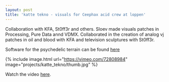 ```yaml
---
layout: post
title: 'katte tekno - visuals for Ceephax acid crew at loppen'
---
```


Collaboration with KFA, St0ff3r and others.
Sloev made visuals patches in Processing, Pure Data annd VDMX. Collaborated in the creation of analog vj patches in oil and blood with KFA and television sculptures with St0ff3r.

Software for the psychedelic terrain can be found [here](https://github.com/sloev/psyphon_terrain)

{% include image.html url="https://vimeo.com/72808984" image="projects/katte_tekno/thumb.jpg" %}

Watch the video [here](https://youtu.be/5f3pPTpBxMA).
